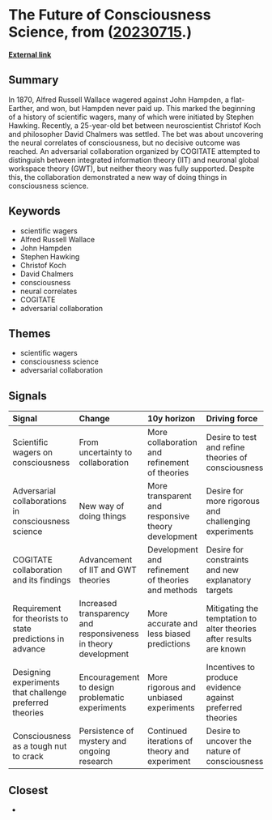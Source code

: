# __The Future of Consciousness Science__, from ([20230715](https://kghosh.substack.com/p/20230715).)

__[External link](https://nautil.us/finding-the-neural-correlates-to-consciousness-is-still-a-good-bet-352054/?utm_source=substack&utm_medium=email)__



## Summary

In 1870, Alfred Russell Wallace wagered against John Hampden, a flat-Earther, and won, but Hampden never paid up. This marked the beginning of a history of scientific wagers, many of which were initiated by Stephen Hawking. Recently, a 25-year-old bet between neuroscientist Christof Koch and philosopher David Chalmers was settled. The bet was about uncovering the neural correlates of consciousness, but no decisive outcome was reached. An adversarial collaboration organized by COGITATE attempted to distinguish between integrated information theory (IIT) and neuronal global workspace theory (GWT), but neither theory was fully supported. Despite this, the collaboration demonstrated a new way of doing things in consciousness science.

## Keywords

* scientific wagers
* Alfred Russell Wallace
* John Hampden
* Stephen Hawking
* Christof Koch
* David Chalmers
* consciousness
* neural correlates
* COGITATE
* adversarial collaboration

## Themes

* scientific wagers
* consciousness science
* adversarial collaboration

## Signals

| Signal                                                    | Change                                                          | 10y horizon                                        | Driving force                                                       |
|:----------------------------------------------------------|:----------------------------------------------------------------|:---------------------------------------------------|:--------------------------------------------------------------------|
| Scientific wagers on consciousness                        | From uncertainty to collaboration                               | More collaboration and refinement of theories      | Desire to test and refine theories of consciousness                 |
| Adversarial collaborations in consciousness science       | New way of doing things                                         | More transparent and responsive theory development | Desire for more rigorous and challenging experiments                |
| COGITATE collaboration and its findings                   | Advancement of IIT and GWT theories                             | Development and refinement of theories and methods | Desire for constraints and new explanatory targets                  |
| Requirement for theorists to state predictions in advance | Increased transparency and responsiveness in theory development | More accurate and less biased predictions          | Mitigating the temptation to alter theories after results are known |
| Designing experiments that challenge preferred theories   | Encouragement to design problematic experiments                 | More rigorous and unbiased experiments             | Incentives to produce evidence against preferred theories           |
| Consciousness as a tough nut to crack                     | Persistence of mystery and ongoing research                     | Continued iterations of theory and experiment      | Desire to uncover the nature of consciousness                       |

## Closest

* 